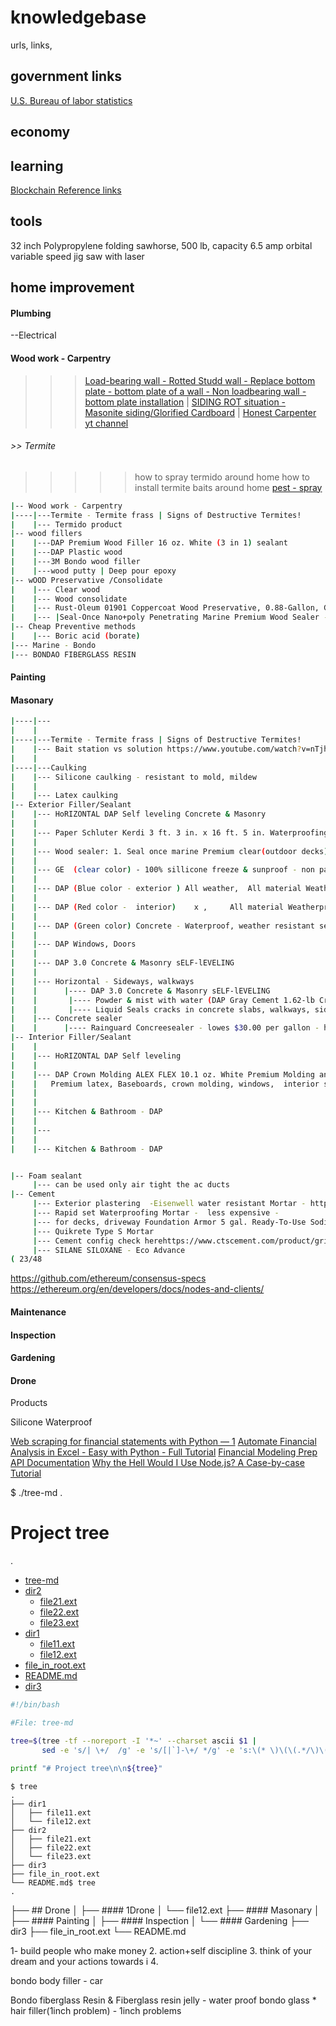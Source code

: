 # knowledgebase
urls, links, 

## government links

[U.S. Bureau of labor statistics](https://www.bls.gov/web/metro/laummtrk.htm)

## economy

## learning
[Blockchain Reference links](https://github.com/BlockchainDeveloper009/knowledgebase/blob/devbr/blockchain_reference_links)
## tools
32 inch Polypropylene folding sawhorse, 500 lb, capacity
6.5 amp orbital variable speed jig saw with laser
## home improvement

#### Plumbing
   --Electrical

#### Wood work - Carpentry
>>> [Load-bearing wall - Rotted Studd wall - Replace bottom plate - bottom plate of a wall - Non loadbearing wall - bottom plate installation]() |
>>> [SIDING ROT situation - Masonite siding/Glorified Cardboard]() |
>>> [Honest Carpenter yt channel](https://www.youtube.com/watch?v=ZvuEPVcLZcA)

###### >> Termite
>>>>> how to spray termido around home
>>>>> how to install termite baits around home
[pest - spray](https://www.youtube.com/watch?v=LsLkoFC6gKg)

```bash
|-- Wood work - Carpentry
|----|---Termite - Termite frass | Signs of Destructive Termites!
|    |--- Termido product
|-- wood fillers
|    |---DAP Premium Wood Filler 16 oz. White (3 in 1) sealant
|    |---DAP Plastic wood
|    |---3M Bondo wood filler
|    |---wood putty | Deep pour epoxy
|-- wOOD Preservative /Consolidate
|    |--- Clear wood
|    |--- Wood consolidate
|    |--- Rust-Oleum 01901 Coppercoat Wood Preservative, 0.88-Gallon, Green
|    |--- |Seal-Once Nano+poly Penetrating Marine Premium Wood Sealer - Waterproof Sealant - Wood Stain and Sealer in One - 1 Gallon & Clear
|-- Cheap Preventive methods
|    |--- Boric acid (borate)
|--- Marine - Bondo
|--- BONDAO FIBERGLASS RESIN 
```

#### Painting
#### Masonary

```bash
|----|---
|    |
|----|---Termite - Termite frass | Signs of Destructive Termites!
|    |--- Bait station vs solution https://www.youtube.com/watch?v=nTjhEIpuJ6Q
|    |
|----|---Caulking
|    |--- Silicone caulking - resistant to mold, mildew
|    |
|    |--- Latex caulking
|-- Exterior Filler/Sealant
|    |--- HoRIZONTAL DAP Self leveling Concrete & Masonry
|    |
|    |--- Paper Schluter Kerdi 3 ft. 3 in. x 16 ft. 5 in. Waterproofing Membrane $2.20
|    |
|    |--- Wood sealer: 1. Seal once marine Premium clear(outdoor decks), 2. Helmsman Spar urethane, clear Gloss 3. Thompsons water seal clear multipurpose
|    |
|    |--- GE  (clear color) - 100% sillicone freeze & sunproof - non paintable - window/door
|    |
|    |--- DAP (Blue color - exterior ) All weather,  All material Weatherproofing  - DAP AMP Hybrid technology Advanced Modified 9 oz. White Polymer All Weather Window, Door and Siding Sealant (12-Pack)
|    |
|    |--- DAP (Red color -  interior)    x ,     All material Weatherproofing  - AMP Advanced Modified Polymer 9 oz. White Kitchen and Bath Sealant (12-Pack)
|    |
|    |--- DAP (Green color) Concrete - Waterproof, weather resistant seal - 10.1 oz. Gray Concrete and Mortar Filler and Latex Sealant https://www.homedepot.com/p/DAP-10-1-oz-Gray-Concrete-and-Mortar-Filler-and-Latex-Sealant-18096/204167828
|    |
|    |--- DAP Windows, Doors 
|    |
|    |--- DAP 3.0 Concrete & Masonry sELF-lEVELING 
|    |
|    |--- Horizontal - Sideways, walkways
|    |      |---- DAP 3.0 Concrete & Masonry sELF-lEVELING 
|    |       |---- Powder & mist with water (DAP Gray Cement 1.62-lb Crack Filler) - $10
|    |       |---- Liquid Seals cracks in concrete slabs, walkways, sidewalks - $12.98
|    |--- Concrete sealer
|    |      |---- Rainguard Concreesealer - lowes $30.00 per gallon - how long it lasts chat gpt
|-- Interior Filler/Sealant
|    |
|    |--- HoRIZONTAL DAP Self leveling
|    |
|    |--- DAP Crown Molding ALEX FLEX 10.1 oz. White Premium Molding and Trim Sealant - Crack Proof (Glass, Alumunium, Vinyl, Most plastics, Drywall, Fiber cement, PVC rimboard, Brick, Mortar stone,
|    |   Premium latex, Baseboards, crown molding, windows,  interior sealant with adhesion to wood, INTERIOR doors, MDF, PVC)
|    | 
|    |
|    |--- Kitchen & Bathroom - DAP 
|    |
|    |---
|    |
|    |--- Kitchen & Bathroom - DAP 


|-- Foam sealant
     |--- can be used only air tight the ac ducts
|-- Cement
     |--- Exterior plastering  -Eisenwell water resistant Mortar - https://www.ctscement.com/product/waterproofing-mortar?c=PRODUCTS&t=
     |--- Rapid set Waterproofing Mortar -  less expensive - 
     |--- for decks, driveway Foundation Armor 5 gal. Ready-To-Use Sodium Silicate Concrete Sealer, Densifier and Hardener
     |--- Quikrete Type S Mortar
     |--- Cement config check herehttps://www.ctscement.com/product/grid?q=REPAIR%20%26%20RESTORATION
     |--- SILANE SILOXANE - Eco Advance
( 23/48
```
https://github.com/ethereum/consensus-specs
https://ethereum.org/en/developers/docs/nodes-and-clients/
#### Maintenance
#### Inspection
####  Gardening
#### Drone
Products 

Silicone Waterproof

[Web scraping for financial statements with Python — 1](https://towardsdatascience.com/web-scraping-for-accounting-analysis-using-python-part-1-b5fc016a1c9a)
[Automate Financial Analysis in Excel - Easy with Python - Full Tutorial](https://www.youtube.com/watch?v=TaF8aPahj1g)
[Financial Modeling Prep API Documentation](https://site.financialmodelingprep.com/developer/docs/)
[Why the Hell Would I Use Node.js? A Case-by-case Tutorial](https://www.toptal.com/javascript/why-the-hell-would-i-use-node-js)





$ ./tree-md .
# Project tree

.
 * [tree-md](./tree-md)
 * [dir2](./dir2)
   * [file21.ext](./dir2/file21.ext)
   * [file22.ext](./dir2/file22.ext)
   * [file23.ext](./dir2/file23.ext)
 * [dir1](./dir1)
   * [file11.ext](./dir1/file11.ext)
   * [file12.ext](./dir1/file12.ext)
 * [file_in_root.ext](./file_in_root.ext)
 * [README.md](./README.md)
 * [dir3](./dir3)

```bash
#!/bin/bash

#File: tree-md

tree=$(tree -tf --noreport -I '*~' --charset ascii $1 |
       sed -e 's/| \+/  /g' -e 's/[|`]-\+/ */g' -e 's:\(* \)\(\(.*/\)\([^/]\+\)\):\1[\4](\2):g')

printf "# Project tree\n\n${tree}"
```

```
$ tree
.
├── dir1
│   ├── file11.ext
│   └── file12.ext
├── dir2
│   ├── file21.ext
│   ├── file22.ext
│   └── file23.ext
├── dir3
├── file_in_root.ext
└── README.md$ tree
.

```
├── ## Drone
│   ├── #### 1Drone
│   └── file12.ext
├── ####  Masonary
│   ├── #### Painting
│   ├── #### Inspection
│   └── ####  Gardening
├── dir3
├── file_in_root.ext
└── README.md

1- build people who make money
2. action+self discipline
3. think of your dream and your actions towards i
4. 

bondo body filler - car

Bondo fiberglass Resin & Fiberglass resin jelly - water proof
bondo glass * hair filler(1inch problem) - 1inch problems



